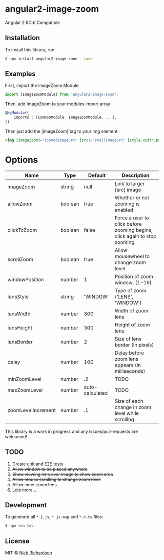 # angular2-image-zoom
Angular 2 RC.6 Compatible

## Installation

To install this library, run:

```bash
$ npm install angular2-image-zoom --save
```

## Examples
First, import the ImageZoom Module

```typescript
import {ImageZoomModule} from 'angular2-image-zoom';
```

Then, add ImageZoom to your modules import array

```typescript
@NgModule({
    imports : [CommonModule, ImageZoomModule, ...],
})
```
Then just add the [imageZoom] tag to your img element

```html
<img [imageZoom]="zoomedImageSrc" [src]="smallImageSrc" [style.width.px]="width" [style.height.px]="height">
```

# Options
Name | Type | Default | Description |
---|---|---|--- |
imageZoom | string | null | Link to larger [src] image
allowZoom | boolean | true | Whether or not zooming is enabled
clickToZoom | boolean | false | Force a user to click before zooming begins, click again to stop zooming
scrollZoom | boolean | true | Allow mousewheel to change zoom level
windowPosition | number | 1 | Position of zoom window. (1-16)
lensStyle | string | 'WINDOW' | Type of zoom ('LENS', 'WINDOW')
lensWidth | number | 300 | Width of zoom lens
lensHeight | number | 300 | Height of zoom lens
lensBorder | number | 2 | Size of lens border (in pixels)
delay | number | 100 | Delay before zoom lens appears (in milliseconds)
minZoomLevel | number | .2 | TODO
maxZoomLevel | number | auto-calculated | TODO
zoomLevelIncrement | number | .1 | Size of each change in zoom level while scrolling






This library is a work in progress and any issues/pull-requests are welcomed!

## TODO
1. Create unit and E2E tests
2. ~~Allow window to be placed anywhere~~
3. ~~Show viewing lens over image to show zoom area~~
4. ~~Allow mouse scrolling to change zoom level~~
5. ~~Allow inner zoom lens~~
6. Lots more....

## Development

To generate all `*
}.js`, `*.js.map` and `*.d.ts` files:

```bash
$ npm run tsc
```

## License

MIT © [Nick Richardson](nick.richardson@mediapixeldesign.com)
